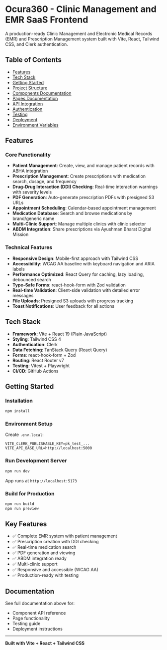# Ocura360 - Clinic Management and EMR SaaS Frontend

A production-ready Clinic Management and Electronic Medical Records (EMR) and Prescription Management system built with Vite, React, Tailwind CSS, and Clerk authentication.

## Table of Contents

- [Features](#features)
- [Tech Stack](#tech-stack)
- [Getting Started](#getting-started)
- [Project Structure](#project-structure)
- [Components Documentation](#components-documentation)
- [Pages Documentation](#pages-documentation)
- [API Integration](#api-integration)
- [Authentication](#authentication)
- [Testing](#testing)
- [Deployment](#deployment)
- [Environment Variables](#environment-variables)

## Features

### Core Functionality

- **Patient Management**: Create, view, and manage patient records with ABHA integration
- **Prescription Management**: Create prescriptions with medication search, dosage, and frequency
- **Drug-Drug Interaction (DDI) Checking**: Real-time interaction warnings with severity levels
- **PDF Generation**: Auto-generate prescription PDFs with presigned S3 URLs
- **Appointment Scheduling**: Calendar-based appointment management
- **Medication Database**: Search and browse medications by brand/generic name
- **Multi-Clinic Support**: Manage multiple clinics with clinic selector
- **ABDM Integration**: Share prescriptions via Ayushman Bharat Digital Mission

### Technical Features

- **Responsive Design**: Mobile-first approach with Tailwind CSS
- **Accessibility**: WCAG AA baseline with keyboard navigation and ARIA labels
- **Performance Optimized**: React Query for caching, lazy loading, debounced search
- **Type-Safe Forms**: react-hook-form with Zod validation
- **Real-time Validation**: Client-side validation with detailed error messages
- **File Uploads**: Presigned S3 uploads with progress tracking
- **Toast Notifications**: User feedback for all actions

## Tech Stack

- **Framework**: Vite + React 19 (Plain JavaScript)
- **Styling**: Tailwind CSS 4
- **Authentication**: Clerk
- **Data Fetching**: TanStack Query (React Query)
- **Forms**: react-hook-form + Zod
- **Routing**: React Router v7
- **Testing**: Vitest + Playwright
- **CI/CD**: GitHub Actions

## Getting Started

### Installation

```bash
npm install
```

### Environment Setup

Create `.env.local`:

```env
VITE_CLERK_PUBLISHABLE_KEY=pk_test_...
VITE_API_BASE_URL=http://localhost:5000
```

### Run Development Server

```bash
npm run dev
```

App runs at `http://localhost:5173`

### Build for Production

```bash
npm run build
npm run preview
```

## Key Features

- ✅ Complete EMR system with patient management
- ✅ Prescription creation with DDI checking
- ✅ Real-time medication search
- ✅ PDF generation and viewing
- ✅ ABDM integration ready
- ✅ Multi-clinic support
- ✅ Responsive and accessible (WCAG AA)
- ✅ Production-ready with testing

## Documentation

See full documentation above for:

- Component API reference
- Page functionality
- Testing guide
- Deployment instructions

---

**Built with Vite + React + Tailwind CSS**
